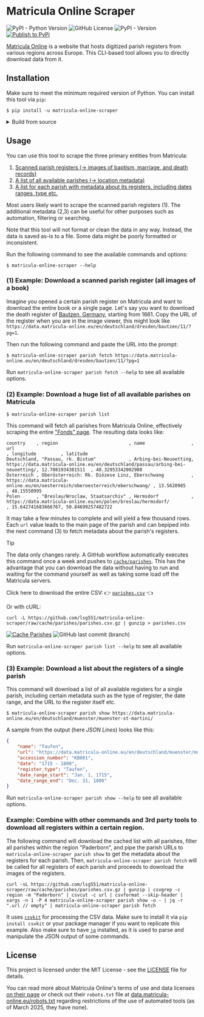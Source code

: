 # Matricula Online Scraper

![PyPI - Python Version](https://img.shields.io/pypi/pyversions/matricula-online-scraper?logo=python)
![GitHub License](https://img.shields.io/github/license/lsg551/matricula-online-scraper?logo=pypi)
![PyPI - Version](https://img.shields.io/pypi/v/matricula-online-scraper?logo=pypi)
[![Publish to PyPi](https://github.com/lsg551/matricula-online-scraper/actions/workflows/publish.yml/badge.svg)](https://github.com/lsg551/matricula-online-scraper/actions/workflows/publish.yml)


[Matricula Online](https://data.matricula-online.eu/) is a website that hosts
digitized parish registers from various regions across Europe. This CLI-based tool allows
you to directly download data from it.

## Installation

Make sure to meet the minimum required version of Python. You can install
this tool via `pip`:

```console
$ pip install -u matricula-online-scraper
```

<details><summary>Build from source</summary>
<p>

If you want to get the latest version or just build from source, you can clone the repository and install it manually,
favorably via [`uv`](https://docs.astral.sh/uv/):

```console
$ git clone git@github.com:lsg551/matricula-online-scraper.git && cd matricula-online-scraper
$ uv venv && uv sync
```

Alternatively, you can always fallback to `pip`:

```console
$ pip install -r requirements.txt
```

</p>
</details>


## Usage

You can use this tool to scrape the three primary entities from Matricula:
1. [Scanned parish registers (→ images of baptism, marriage, and death records)](#1-example-download-a-scanned-parish-register-all-images-of-a-book)
2. [A list of all available parishes (→ location metadata)](#2-example-download-a-huge-list-of-all-available-parishes-on-matricula)
3. [A list for each parish with metadata about its registers, including dates ranges, type etc.](#3-example-download-a-list-about-the-registers-of-a-single-parish)

Most users likely want to scrape the scanned parish registers (1).
The additional metadata (2,3) can be useful for other purposes such as automation,
filtering or searching.

Note that this tool will not format or clean the data in any way. Instead, the
data is saved as-is to a file. Some data might be poorly formatted or inconsistent.

Run the following command to see the available commands and options:

```console
$ matricula-online-scraper --help
```

### (1) Example: Download a scanned parish register (all images of a book)

Imagine you opened a certain parish register on Matricula and want to download the entire book or a single page.
Let's say you want to download the death register of [Bautzen, Germany](https://data.matricula-online.eu/en/deutschland/dresden/bautzen/),
starting from 1661. Copy the URL of the register when you are in the image viewer, this might look like `https://data.matricula-online.eu/en/deutschland/dresden/bautzen/11/?pg=1`.

Then run the following command and paste the URL into the prompt:

```console
$ matricula-online-scraper parish fetch https://data.matricula-online.eu/en/deutschland/dresden/bautzen/11/?pg=1
```

Run `matricula-online-scraper parish fetch --help` to see all available options.

### (2) Example: Download a huge list of all available parishes on Matricula

```console
$ matricula-online-scraper parish list
```

This command will fetch all parishes from Matricula Online, effectively scraping the entire ["Fonds" page](https://data.matricula-online.eu/en/bestande/).
The resulting data looks like:

```csv
country    , region                          , name                 , url                                                                          , longitude         , latitude
Deutschland, "Passau, rk. Bistum"            , Arbing-bei-Neuoetting, https://data.matricula-online.eu/en/deutschland/passau/arbing-bei-neuoetting/, 12.7081934381511  , 48.32953342002908
Österreich , Oberösterreich: Rk. Diözese Linz, Eberschwang          , https://data.matricula-online.eu/en/oesterreich/oberoesterreich/eberschwang/ , 13.5620985        , 48.15550995
Polen      , "Breslau/Wroclaw, Staatsarchiv" , Hermsdorf            , https://data.matricula-online.eu/en/polen/breslau/hermsdorf/                 , 15.642741683666767, 50.84699257482722
```

It may take a few minutes to complete and will yield a few thousand rows. Each `url` value leads to the main page of the parish
and can bepiped into the next command (3) to fetch metadata about the parish's registers.


> [!TIP]
> The data only changes rarely. A GitHub workflow automatically executes this command once a week
> and pushes to [`cache/parishes`](https://github.com/lsg551/matricula-online-scraper/tree/cache/parishes).
> This has the advantage that you can download the data without having to run and waiting for the command yourself
> as well as taking some load off the Matricula servers.
>
> Click here to download the entire CSV: 👉 [`parishes.csv`](https://github.com/lsg551/matricula-online-scraper/raw/cache/parishes/parishes.csv.gz) 👈
>
> Or with cURL:
> ```console
> curl -L https://github.com/lsg551/matricula-online-scraper/raw/cache/parishes/parishes.csv.gz | gunzip > parishes.csv
> ```
>
> [![Cache Parishes](https://github.com/lsg551/matricula-online-scraper/actions/workflows/cache-parishes.yml/badge.svg)](https://github.com/lsg551/matricula-online-scraper/actions/workflows/cache-parishes.yml)
> ![GitHub last commit (branch)](https://img.shields.io/github/last-commit/lsg551/matricula-online-scraper/cache%2Fparishes?path=parishes.csv.gz&label=last%20caching&cacheSeconds=43200)


Run `matricula-online-scraper parish list --help` to see all available options.

### (3) Example: Download a list about the registers of a single parish

This command will download a list of all available registers for a single parish, including certain metadata such as
the type of register, the date range, and the URL to the register itself etc.

```console
$ matricula-online-scraper parish show https://data.matricula-online.eu/en/deutschland/muenster/muenster-st-martini/
```

A sample from the output (here _JSON Lines_) looks like this:

```json
{
    "name": "Taufen",
    "url": "https://data.matricula-online.eu/en/deutschland/muenster/muenster-st-martini/KB001/",
    "accession_number": "KB001",
    "date": "1715 - 1800",
    "register_type": "Taufen",
    "date_range_start": "Jan. 1, 1715",
    "date_range_end": "Dec. 31, 1800"
}
```

Run `matricula-online-scraper parish show --help` to see all available options.

### Example: Combine with other commands and 3rd party tools to download all registers within a certain region.

The following command will download the cached list with all parishes, filter all parishes within the region "Paderborn", and pipe the parish URLs to `matricula-online-scraper parish show` to get the metadata about the registers for each parish. Then, `matricula-online-scraper parish fetch` will be called for all registers of each parish and proceeds to download the images of the registers.

```console
curl -sL https://github.com/lsg551/matricula-online-scraper/raw/cache/parishes/parishes.csv.gz | gunzip | csvgrep -c region -m "Paderborn" | csvcut -c url | csvformat --skip-header | xargs -n 1 -P 4 matricula-online-scraper parish show -o - | jq -r ".url // empty" | matricula-online-scraper parish fetch
```

It uses [`csvkit`](https://csvkit.readthedocs.io/en/latest/index.html) for processing the CSV data. Make sure to install it via `pip install csvkit` or your package manager if you want to replicate this example. Also make sure to have [`jq`](https://stedolan.github.io/jq/) installed, as it is used to parse and manipulate the JSON output of some commands.


## License

This project is licensed under the MIT License - see the [LICENSE](LICENSE) file
for details.

You can read more about Matricula Online's terms of use and data licenses
[on their page](https://data.matricula-online.eu/en/nutzungsbedingungen/) or
check out their `robots.txt` file at
[data.matricula-online.eu/robots.txt](https://data.matricula-online.eu/robots.txt)
regarding restrictions of the use of automated tools (as of March 2025, they
have none).
